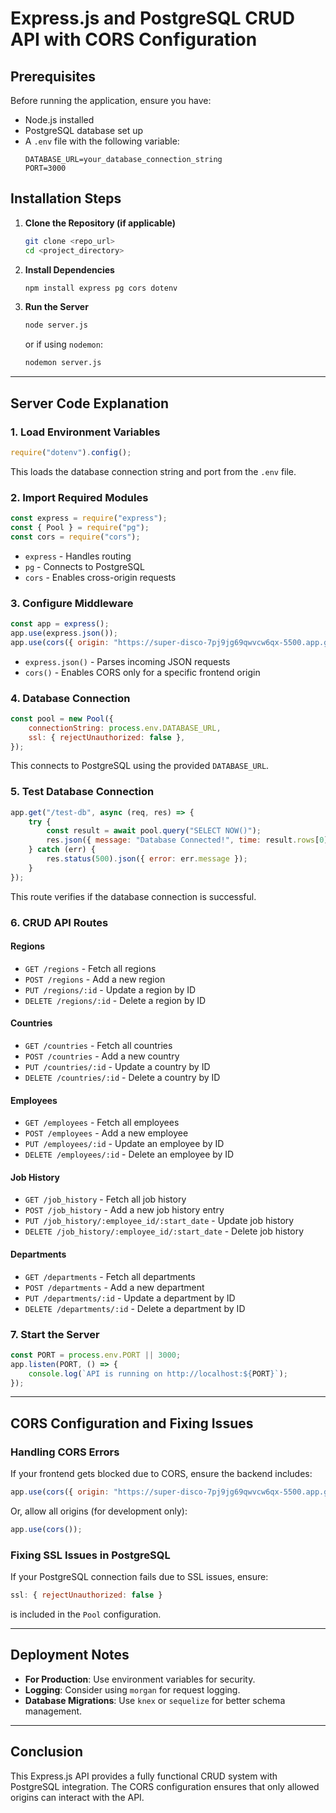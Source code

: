 # Express.js and PostgreSQL CRUD API with CORS Configuration

## Prerequisites
Before running the application, ensure you have:
- Node.js installed
- PostgreSQL database set up
- A `.env` file with the following variable:
  ```env
  DATABASE_URL=your_database_connection_string
  PORT=3000
  ```

## Installation Steps
1. **Clone the Repository (if applicable)**
   ```sh
   git clone <repo_url>
   cd <project_directory>
   ```

2. **Install Dependencies**
   ```sh
   npm install express pg cors dotenv
   ```

3. **Run the Server**
   ```sh
   node server.js
   ```
   or if using `nodemon`:
   ```sh
   nodemon server.js
   ```

---

## Server Code Explanation
### **1. Load Environment Variables**
```javascript
require("dotenv").config();
```
This loads the database connection string and port from the `.env` file.

### **2. Import Required Modules**
```javascript
const express = require("express");
const { Pool } = require("pg");
const cors = require("cors");
```
- `express` - Handles routing
- `pg` - Connects to PostgreSQL
- `cors` - Enables cross-origin requests

### **3. Configure Middleware**
```javascript
const app = express();
app.use(express.json());
app.use(cors({ origin: "https://super-disco-7pj9jg69qwvcw6qx-5500.app.github.dev" }));
```
- `express.json()` - Parses incoming JSON requests
- `cors()` - Enables CORS only for a specific frontend origin

### **4. Database Connection**
```javascript
const pool = new Pool({
    connectionString: process.env.DATABASE_URL,
    ssl: { rejectUnauthorized: false },
});
```
This connects to PostgreSQL using the provided `DATABASE_URL`.

### **5. Test Database Connection**
```javascript
app.get("/test-db", async (req, res) => {
    try {
        const result = await pool.query("SELECT NOW()");
        res.json({ message: "Database Connected!", time: result.rows[0] });
    } catch (err) {
        res.status(500).json({ error: err.message });
    }
});
```
This route verifies if the database connection is successful.

### **6. CRUD API Routes**
#### **Regions**
- `GET /regions` - Fetch all regions
- `POST /regions` - Add a new region
- `PUT /regions/:id` - Update a region by ID
- `DELETE /regions/:id` - Delete a region by ID

#### **Countries**
- `GET /countries` - Fetch all countries
- `POST /countries` - Add a new country
- `PUT /countries/:id` - Update a country by ID
- `DELETE /countries/:id` - Delete a country by ID

#### **Employees**
- `GET /employees` - Fetch all employees
- `POST /employees` - Add a new employee
- `PUT /employees/:id` - Update an employee by ID
- `DELETE /employees/:id` - Delete an employee by ID

#### **Job History**
- `GET /job_history` - Fetch all job history
- `POST /job_history` - Add a new job history entry
- `PUT /job_history/:employee_id/:start_date` - Update job history
- `DELETE /job_history/:employee_id/:start_date` - Delete job history

#### **Departments**
- `GET /departments` - Fetch all departments
- `POST /departments` - Add a new department
- `PUT /departments/:id` - Update a department by ID
- `DELETE /departments/:id` - Delete a department by ID

### **7. Start the Server**
```javascript
const PORT = process.env.PORT || 3000;
app.listen(PORT, () => {
    console.log(`API is running on http://localhost:${PORT}`);
});
```

---

## **CORS Configuration and Fixing Issues**
### **Handling CORS Errors**
If your frontend gets blocked due to CORS, ensure the backend includes:
```javascript
app.use(cors({ origin: "https://super-disco-7pj9jg69qwvcw6qx-5500.app.github.dev" }));
```
Or, allow all origins (for development only):
```javascript
app.use(cors());
```

### **Fixing SSL Issues in PostgreSQL**
If your PostgreSQL connection fails due to SSL issues, ensure:
```javascript
ssl: { rejectUnauthorized: false }
```
is included in the `Pool` configuration.

---

## **Deployment Notes**
- **For Production**: Use environment variables for security.
- **Logging**: Consider using `morgan` for request logging.
- **Database Migrations**: Use `knex` or `sequelize` for better schema management.

---

## **Conclusion**
This Express.js API provides a fully functional CRUD system with PostgreSQL integration. The CORS configuration ensures that only allowed origins can interact with the API.

